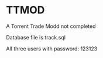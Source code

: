 # TTMOD
A Torrent Trade Modd not completed

Database file is track.sql

All three users with password: 123123
